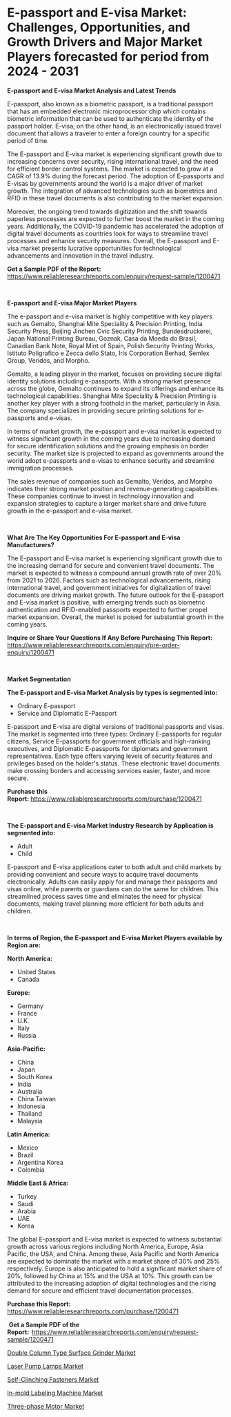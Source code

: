 <p><h1>E-passport and E-visa Market: Challenges, Opportunities, and Growth Drivers and Major Market Players forecasted for period from 2024 - 2031</h1></p><p><strong>E-passport and E-visa Market Analysis and Latest Trends</strong></p>
<p><p>E-passport, also known as a biometric passport, is a traditional passport that has an embedded electronic microprocessor chip which contains biometric information that can be used to authenticate the identity of the passport holder. E-visa, on the other hand, is an electronically issued travel document that allows a traveler to enter a foreign country for a specific period of time.</p><p>The E-passport and E-visa market is experiencing significant growth due to increasing concerns over security, rising international travel, and the need for efficient border control systems. The market is expected to grow at a CAGR of 13.9% during the forecast period. The adoption of E-passports and E-visas by governments around the world is a major driver of market growth. The integration of advanced technologies such as biometrics and RFID in these travel documents is also contributing to the market expansion.</p><p>Moreover, the ongoing trend towards digitization and the shift towards paperless processes are expected to further boost the market in the coming years. Additionally, the COVID-19 pandemic has accelerated the adoption of digital travel documents as countries look for ways to streamline travel processes and enhance security measures. Overall, the E-passport and E-visa market presents lucrative opportunities for technological advancements and innovation in the travel industry.</p></p>
<p><strong>Get a Sample PDF of the Report:&nbsp;</strong> <a href="https://www.reliableresearchreports.com/enquiry/request-sample/1200471">https://www.reliableresearchreports.com/enquiry/request-sample/1200471</a></p>
<p>&nbsp;</p>
<p><strong>E-passport and E-visa Major Market Players</strong></p>
<p><p>The e-passport and e-visa market is highly competitive with key players such as Gemalto, Shanghai Mite Speciality & Precision Printing, India Security Press, Beijing Jinchen Cvic Security Printing, Bundesdruckerei, Japan National Printing Bureau, Goznak, Casa da Moeda do Brasil, Canadian Bank Note, Royal Mint of Spain, Polish Security Printing Works, Istituto Poligrafico e Zecca dello Stato, Iris Corporation Berhad, Semlex Group, Veridos, and Morpho.</p><p>Gemalto, a leading player in the market, focuses on providing secure digital identity solutions including e-passports. With a strong market presence across the globe, Gemalto continues to expand its offerings and enhance its technological capabilities. Shanghai Mite Speciality & Precision Printing is another key player with a strong foothold in the market, particularly in Asia. The company specializes in providing secure printing solutions for e-passports and e-visas.</p><p>In terms of market growth, the e-passport and e-visa market is expected to witness significant growth in the coming years due to increasing demand for secure identification solutions and the growing emphasis on border security. The market size is projected to expand as governments around the world adopt e-passports and e-visas to enhance security and streamline immigration processes.</p><p>The sales revenue of companies such as Gemalto, Veridos, and Morpho indicates their strong market position and revenue-generating capabilities. These companies continue to invest in technology innovation and expansion strategies to capture a larger market share and drive future growth in the e-passport and e-visa market.</p></p>
<p>&nbsp;</p>
<p><strong>What Are The Key Opportunities For E-passport and E-visa Manufacturers?</strong></p>
<p><p>The E-passport and E-visa market is experiencing significant growth due to the increasing demand for secure and convenient travel documents. The market is expected to witness a compound annual growth rate of over 20% from 2021 to 2026. Factors such as technological advancements, rising international travel, and government initiatives for digitalization of travel documents are driving market growth. The future outlook for the E-passport and E-visa market is positive, with emerging trends such as biometric authentication and RFID-enabled passports expected to further propel market expansion. Overall, the market is poised for substantial growth in the coming years.</p></p>
<p><strong>Inquire or Share Your Questions If Any Before Purchasing This Report:</strong> <a href="https://www.reliableresearchreports.com/enquiry/pre-order-enquiry/1200471">https://www.reliableresearchreports.com/enquiry/pre-order-enquiry/1200471</a></p>
<p>&nbsp;</p>
<p><strong>Market Segmentation</strong></p>
<p><strong>The E-passport and E-visa Market Analysis by types is segmented into:</strong></p>
<p><ul><li>Ordinary E-passport</li><li>Service and Diplomatic E-Passport</li></ul></p>
<p><p>E-passport and E-visa are digital versions of traditional passports and visas. The market is segmented into three types: Ordinary E-passports for regular citizens, Service E-passports for government officials and high-ranking executives, and Diplomatic E-passports for diplomats and government representatives. Each type offers varying levels of security features and privileges based on the holder's status. These electronic travel documents make crossing borders and accessing services easier, faster, and more secure.</p></p>
<p><strong>Purchase this Report:&nbsp;</strong><a href="https://www.reliableresearchreports.com/purchase/1200471">https://www.reliableresearchreports.com/purchase/1200471</a></p>
<p>&nbsp;</p>
<p><strong>The E-passport and E-visa Market Industry Research by Application is segmented into:</strong></p>
<p><ul><li>Adult</li><li>Child</li></ul></p>
<p><p>E-passport and E-visa applications cater to both adult and child markets by providing convenient and secure ways to acquire travel documents electronically. Adults can easily apply for and manage their passports and visas online, while parents or guardians can do the same for children. This streamlined process saves time and eliminates the need for physical documents, making travel planning more efficient for both adults and children.</p></p>
<p>&nbsp;</p>
<p><strong>In terms of Region, the E-passport and E-visa Market Players available by Region are:</strong></p>
<p>
    <p> <strong> North America: </strong>
        <ul>
            <li>United States</li>
            <li>Canada</li>
        </ul>
        </p> 
    <p> <strong> Europe: </strong>
        <ul>
            <li>Germany</li>
            <li>France</li>
            <li>U.K.</li>
            <li>Italy</li>
            <li>Russia</li>
        </ul>
        </p> 
    <p> <strong> Asia-Pacific: </strong>
        <ul>
            <li>China</li>
            <li>Japan</li>
            <li>South Korea</li>
            <li>India</li>
            <li>Australia</li>
            <li>China Taiwan</li>
            <li>Indonesia</li>
            <li>Thailand</li>
            <li>Malaysia</li>
        </ul>
        </p> 
    <p> <strong> Latin America: </strong>
        <ul>
            <li>Mexico</li>
            <li>Brazil</li>
            <li>Argentina Korea</li>
            <li>Colombia</li>
        </ul>
        </p> 
    <p> <strong> Middle East & Africa: </strong>
        <ul>
            <li>Turkey</li>
            <li>Saudi</li>
            <li>Arabia</li>
            <li>UAE</li>
            <li>Korea</li>
        </ul>
    </p>
    </p>
<p><p>The global E-passport and E-visa market is expected to witness substantial growth across various regions including North America, Europe, Asia Pacific, the USA, and China. Among these, Asia Pacific and North America are expected to dominate the market with a market share of 30% and 25% respectively. Europe is also anticipated to hold a significant market share of 20%, followed by China at 15% and the USA at 10%. This growth can be attributed to the increasing adoption of digital technologies and the rising demand for secure and efficient travel documentation processes.</p></p>
<p><strong>Purchase this Report: </strong><a href="https://www.reliableresearchreports.com/purchase/1200471">https://www.reliableresearchreports.com/purchase/1200471</a></p>
<p>&nbsp;<strong>Get a Sample PDF of the Report:&nbsp;&nbsp;</strong><a href="https://www.reliableresearchreports.com/enquiry/request-sample/1200471">https://www.reliableresearchreports.com/enquiry/request-sample/1200471</a></p>
<p><strong></strong></p>
<p><p><a href="https://medium.com/@larryhill766/double-column-type-surface-grinder-market-trends-forecast-and-competitive-analysis-to-2031-d0dee71bb0d1">Double Column Type Surface Grinder Market</a></p><p><a href="https://medium.com/@larryhill766/laser-pump-lamps-market-exploring-market-share-market-trends-and-future-growth-5d0753f4e446">Laser Pump Lamps Market</a></p><p><a href="https://medium.com/@larryhill766/self-clinching-fasteners-market-competitive-analysis-market-trends-and-forecast-to-2031-965d85487fe3">Self-Clinching Fasteners Market</a></p><p><a href="https://medium.com/@larryhill766/decoding-in-mold-labeling-machine-market-metrics-market-share-trends-and-growth-patterns-ead606dccaf6">In-mold Labeling Machine Market</a></p><p><a href="https://medium.com/@larryhill766/three-phase-motor-market-competitive-analysis-market-trends-and-forecast-to-2031-c83e50b5deb8">Three-phase Motor Market</a></p></p>